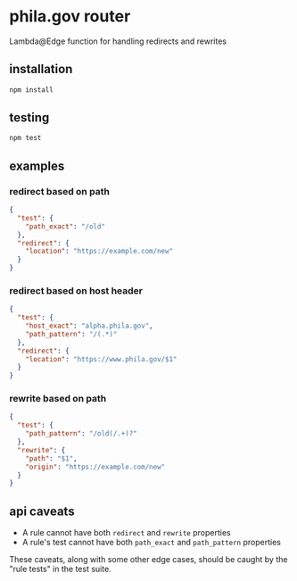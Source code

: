 # phila.gov router
Lambda@Edge function for handling redirects and rewrites

## installation
```bash
npm install
```

## testing
```bash
npm test
```

## examples

### redirect based on path
```json
{
  "test": {
    "path_exact": "/old"
  },
  "redirect": {
    "location": "https://example.com/new"
  }
}
```

### redirect based on host header
```json
{
  "test": {
    "host_exact": "alpha.phila.gov",
    "path_pattern": "/(.*)"
  },
  "redirect": {
    "location": "https://www.phila.gov/$1"
  }
}
```

### rewrite based on path
```json
{
  "test": {
    "path_pattern": "/old(/.+)?"
  },
  "rewrite": {
    "path": "$1",
    "origin": "https://example.com/new"
  }
}
```

## api caveats
- A rule cannot have both `redirect` and `rewrite` properties
- A rule's test cannot have both `path_exact` and `path_pattern` properties

These caveats, along with some other edge cases, should be caught by the "rule tests"
in the test suite.
